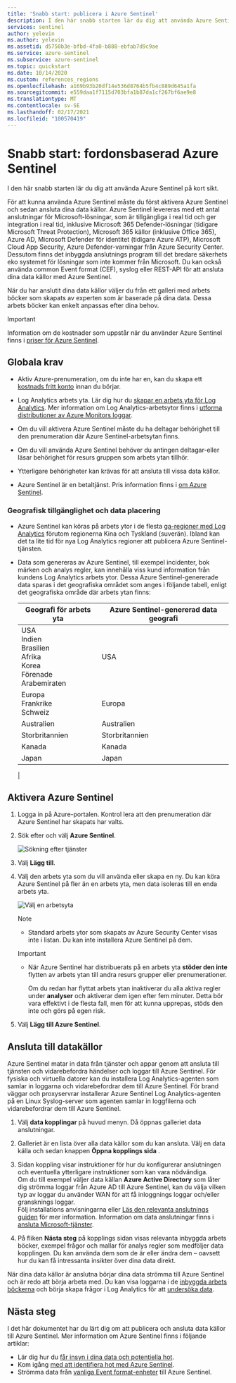 ```yaml
---
title: 'Snabb start: publicera i Azure Sentinel'
description: I den här snabb starten lär du dig att använda Azure Sentinel på kort genom att först aktivera det och sedan ansluta data källor.
services: sentinel
author: yelevin
ms.author: yelevin
ms.assetid: d5750b3e-bfbd-4fa0-b888-ebfab7d9c9ae
ms.service: azure-sentinel
ms.subservice: azure-sentinel
ms.topic: quickstart
ms.date: 10/14/2020
ms.custom: references_regions
ms.openlocfilehash: a169b93b20df14e536d8764b5fb4c889d645a1fa
ms.sourcegitcommit: e559daa1f7115d703bfa1b87da1cf267bf6ae9e8
ms.translationtype: MT
ms.contentlocale: sv-SE
ms.lasthandoff: 02/17/2021
ms.locfileid: "100570419"
---
```

# <a name="quickstart-on-board-azure-sentinel"></a>Snabb start: fordonsbaserad Azure Sentinel

I den här snabb starten lär du dig att använda Azure Sentinel på kort sikt. 

För att kunna använda Azure Sentinel måste du först aktivera Azure Sentinel och sedan ansluta dina data källor. Azure Sentinel levereras med ett antal anslutningar för Microsoft-lösningar, som är tillgängliga i real tid och ger integration i real tid, inklusive Microsoft 365 Defender-lösningar (tidigare Microsoft Threat Protection), Microsoft 365 källor (inklusive Office 365), Azure AD, Microsoft Defender för identitet (tidigare Azure ATP), Microsoft Cloud App Security, Azure Defender-varningar från Azure Security Center. Dessutom finns det inbyggda anslutnings program till det bredare säkerhets eko systemet för lösningar som inte kommer från Microsoft. Du kan också använda common Event format (CEF), syslog eller REST-API för att ansluta dina data källor med Azure Sentinel. 

När du har anslutit dina data källor väljer du från ett galleri med arbets böcker som skapats av experten som är baserade på dina data. Dessa arbets böcker kan enkelt anpassas efter dina behov.

>[!IMPORTANT] 
> Information om de kostnader som uppstår när du använder Azure Sentinel finns i [priser för Azure Sentinel](https://azure.microsoft.com/pricing/details/azure-sentinel/).

## <a name="global-prerequisites"></a>Globala krav

- Aktiv Azure-prenumeration, om du inte har en, kan du skapa ett [kostnads fritt konto](https://azure.microsoft.com/free/?WT.mc_id=A261C142F) innan du börjar.

- Log Analytics arbets yta. Lär dig hur du [skapar en arbets yta för Log Analytics](../azure-monitor/logs/quick-create-workspace.md). Mer information om Log Analytics-arbetsytor finns i [utforma distributioner av Azure Monitors loggar](../azure-monitor/logs/design-logs-deployment.md).

- Om du vill aktivera Azure Sentinel måste du ha deltagar behörighet till den prenumeration där Azure Sentinel-arbetsytan finns. 
- Om du vill använda Azure Sentinel behöver du antingen deltagar-eller läsar behörighet för resurs gruppen som arbets ytan tillhör.
- Ytterligare behörigheter kan krävas för att ansluta till vissa data källor.
- Azure Sentinel är en betaltjänst. Pris information finns i [om Azure Sentinel](https://go.microsoft.com/fwlink/?linkid=2104058).

### <a name="geographical-availability-and-data-residency"></a>Geografisk tillgänglighet och data placering

- Azure Sentinel kan köras på arbets ytor i de flesta [ga-regioner med Log Analytics](https://azure.microsoft.com/global-infrastructure/services/?products=monitor) förutom regionerna Kina och Tyskland (suverän). Ibland kan det ta lite tid för nya Log Analytics regioner att publicera Azure Sentinel-tjänsten. 

- Data som genereras av Azure Sentinel, till exempel incidenter, bok märken och analys regler, kan innehålla viss kund information från kundens Log Analytics arbets ytor. Dessa Azure Sentinel-genererade data sparas i det geografiska området som anges i följande tabell, enligt det geografiska område där arbets ytan finns:

    | Geografi för arbets yta | Azure Sentinel-genererad data geografi |
    | --- | --- |
    | USA<br>Indien<br>Brasilien<br>Afrika<br>Korea<br>Förenade Arabemiraten | USA |
    | Europa<br>Frankrike<br>Schweiz | Europa |
    | Australien | Australien |
    | Storbritannien | Storbritannien |
    | Kanada | Kanada |
    | Japan | Japan |
    |

## <a name="enable-azure-sentinel"></a>Aktivera Azure Sentinel <a name="enable"></a>

1. Logga in på Azure-portalen. Kontrol lera att den prenumeration där Azure Sentinel har skapats har valts.

1. Sök efter och välj **Azure Sentinel**.

   ![Sökning efter tjänster](./media/quickstart-onboard/search-product.png)

1. Välj **Lägg till**.

1. Välj den arbets yta som du vill använda eller skapa en ny. Du kan köra Azure Sentinel på fler än en arbets yta, men data isoleras till en enda arbets yta.

   ![Välj en arbetsyta](./media/quickstart-onboard/choose-workspace.png)

   >[!NOTE] 
   > - Standard arbets ytor som skapats av Azure Security Center visas inte i listan. Du kan inte installera Azure Sentinel på dem.
   >

   >[!IMPORTANT]
   >
   > - När Azure Sentinel har distribuerats på en arbets yta **stöder den inte** flytten av arbets ytan till andra resurs grupper eller prenumerationer. 
   >
   >   Om du redan har flyttat arbets ytan inaktiverar du alla aktiva regler under **analyser** och aktiverar dem igen efter fem minuter. Detta bör vara effektivt i de flesta fall, men för att kunna upprepas, stöds den inte och görs på egen risk.

1. Välj **Lägg till Azure Sentinel**.

## <a name="connect-data-sources"></a>Ansluta till datakällor

Azure Sentinel matar in data från tjänster och appar genom att ansluta till tjänsten och vidarebefordra händelser och loggar till Azure Sentinel. För fysiska och virtuella datorer kan du installera Log Analytics-agenten som samlar in loggarna och vidarebefordrar dem till Azure Sentinel. För brand väggar och proxyservrar installerar Azure Sentinel Log Analytics-agenten på en Linux Syslog-server som agenten samlar in loggfilerna och vidarebefordrar dem till Azure Sentinel. 
 
1. Välj **data kopplingar** på huvud menyn. Då öppnas galleriet data anslutningar.

1. Galleriet är en lista över alla data källor som du kan ansluta. Välj en data källa och sedan knappen **Öppna kopplings sida** .

1. Sidan koppling visar instruktioner för hur du konfigurerar anslutningen och eventuella ytterligare instruktioner som kan vara nödvändiga.<br>
Om du till exempel väljer data källan **Azure Active Directory** som låter dig strömma loggar från Azure AD till Azure Sentinel, kan du välja vilken typ av loggar du använder WAN för att få inloggnings loggar och/eller gransknings loggar. <br> Följ installations anvisningarna eller [Läs den relevanta anslutnings guiden](connect-data-sources.md) för mer information. Information om data anslutningar finns i [ansluta Microsoft-tjänster](connect-data-sources.md).

1. På fliken **Nästa steg** på kopplings sidan visas relevanta inbyggda arbets böcker, exempel frågor och mallar för analys regler som medföljer data kopplingen. Du kan använda dem som de är eller ändra dem – oavsett hur du kan få intressanta insikter över dina data direkt. <br>

När dina data källor är anslutna börjar dina data strömma till Azure Sentinel och är redo att börja arbeta med. Du kan visa loggarna i de [inbyggda arbets böckerna](quickstart-get-visibility.md) och börja skapa frågor i Log Analytics för att [undersöka data](tutorial-investigate-cases.md).

## <a name="next-steps"></a>Nästa steg
I det här dokumentet har du lärt dig om att publicera och ansluta data källor till Azure Sentinel. Mer information om Azure Sentinel finns i följande artiklar:
- Lär dig hur du [får insyn i dina data och potentiella hot](quickstart-get-visibility.md).
- Kom igång [med att identifiera hot med Azure Sentinel](tutorial-detect-threats-built-in.md).
- Strömma data från [vanliga Event format-enheter](connect-common-event-format.md) till Azure Sentinel.
